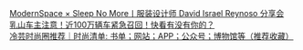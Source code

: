   
[ModernSpace × Sleep No More丨服装设计师 David Israel Reynoso 分享会](http://www.dianyue.me/archives/974/edz7zrjhx0vehgtl/)  
[乳山车主注意！近100万辆车紧急召回！快看有没有你的？](http://www.dianyue.me/archives/022/74vkserum8ee3pra/)  
[冷芸时尚圈推荐｜时尚清单: 书单；网站；APP；公众号；博物馆等（推荐收藏）](http://www.dianyue.me/archives/074/lxr45x90zg7felde/)